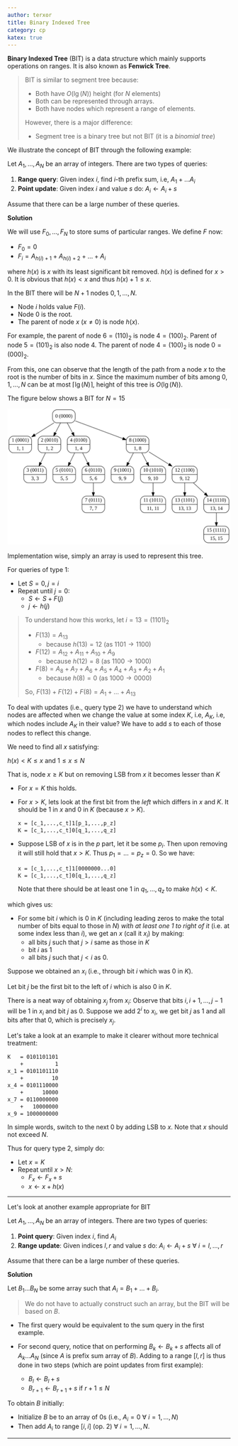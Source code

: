 ```yaml
---
author: terxor
title: Binary Indexed Tree
category: cp
katex: true
---
```


**Binary Indexed Tree** (BIT) is a data structure which mainly
supports operations on ranges. It is also known as **Fenwick Tree**.

> BIT is similar to segment tree because:
> - Both have $O(\lg(N))$ height (for $N$ elements)
> - Both can be represented through arrays.
> - Both have nodes which represent a range of elements.
>
> However, there is a major difference:
> - Segment tree is a binary tree but not BIT (it is a *binomial tree*)

We illustrate the concept of BIT through the following example:

Let $A_1, \ldots, A_N$ be an array of integers.
There are two types of queries:
1. **Range query**: Given index $i$, find $i$-th prefix sum, i.e, $A_1 + \ldots A_i$
2. **Point update**: Given index $i$ and value $s$ do: $A_i \leftarrow A_i + s$

Assume that there can be a large number of these queries.

**Solution**

We will use $F_0, \ldots, F_N$ to store sums of particular
ranges. We define $F$ now:
- $F_0 = 0$
- $F_i = A_{h(i) + 1} + A_{h(i) + 2} + \ldots + A_i$

where $h(x)$ is $x$ with its least significant bit removed.
$h(x)$ is defined for $x > 0$. It is obvious that $h(x) < x$
and thus $h(x) + 1 \le x$.

In the BIT there will be $N+1$ nodes $0,1,\ldots,N$.
- Node $i$ holds value $F(i)$.
- Node $0$ is the root.
- The parent of node $x$ ($x \neq 0$) is node $h(x)$.

For example, the parent of node
$6 = (110)_2$ is node $4 = (100)_2$. Parent of node $5 = (101)_2$ is also node $4$.
The parent of node $4 = (100)_2$ is node $0 = (000)_2$.

From this, one can observe that the length of the path from a node $x$
to the root is the number of bits in $x$. Since the maximum number of bits among
$0,1,\ldots,N$ can be at most $\lceil \lg(N) \rceil$, height of this tree
is $O(\lg(N))$.

The figure below shows a BIT for $N = 15$

![bit-tree-example](/assets/images/cp/bit-example.svg)

Implementation wise, simply an array is used to represent this tree.

For queries of type 1:
- Let $S = 0, j = i$
- Repeat until $j = 0$:
  - $S \leftarrow S + F(j)$
  - $j \leftarrow h(j)$

> To understand how this works, let $i = 13 = (1101)_2$
> - $F(13) = A_{13}$
>   - because $h(13) = 12$ (as $1101 \rightarrow 1100$)
> - $F(12) = A_{12} + A_{11} + A_{10} + A_{9}$
>   - because $h(12) = 8$ (as $1100 \rightarrow 1000$)
> - $F(8) = A_{8} + A_{7} + A_{6} + A_{5} + A_{4} + A_{3} + A_{2} + A_{1}$
>   - because $h(8) = 0$ (as $1000 \rightarrow 0000$)
>
> So, $F(13) + F(12) + F(8) = A_1 + \ldots + A_{13}$

To deal with updates (i.e., query type 2) we have to understand which nodes are affected
when we change the value at some index $K$, i.e, $A_K$, i.e, which nodes include $A_K$ in their
value? We have to add $s$ to each of those nodes to reflect this change.

We need to find all $x$ satisfying:

$h(x) < K \le x$ and $1 \le x \le N$

That is, node $x \ge K$ but on removing LSB from $x$ it becomes lesser than $K$

- For $x = K$ this holds.
- For $x > K$,
  lets look at the first bit from the *left* which differs in $x$ and $K$.
  It should be $1$ in $x$ and $0$ in $K$ (because $x > K$).

  ```
  x = [c_1,...,c_t]1[p_1,...,p_z]
  K = [c_1,...,c_t]0[q_1,...,q_z]
  ```

- Suppose LSB of $x$ is in the $p$ part, let it be some $p_i$. Then
  upon removing it will still hold that $x > K$. Thus $p_1 = \ldots = p_z = 0$.
  So we have:

  ```
  x = [c_1,...,c_t]1[0000000...0]
  K = [c_1,...,c_t]0[q_1,...,q_z]
  ```

  Note that there should be at least one $1$ in $q_1,\ldots,q_z$ to make
  $h(x) < K$.

which gives us:
- For some bit $i$ which is $0$ in $K$ (including leading zeros to make the total number
  of bits equal to those in $N$) *with at least one $1$ to right of it* (i.e. at some index less than $i$), we get an $x$ (call it $x_i$) by making:
  - all bits $j$ such that $j > i$ same as those in $K$
  - bit $i$ as $1$
  - all bits $j$ such that $j < i$ as $0$.

Suppose we obtained an $x_i$ (i.e., through bit $i$ which was $0$ in $K$).

Let bit $j$ be the first bit to the left of $i$ which is also $0$ in $K$.

There is a neat way of obtaining $x_j$ from $x_i$:
Observe that bits $i, i+1,\ldots,j-1$ will be $1$ in $x_i$ and bit $j$ as $0$.
Suppose we add $2^i$ to $x_i$, we get bit $j$ as $1$ and all bits after that $0$,
which is precisely $x_j$.


Let's take a look at an example to make it clearer without more technical treatment:
```
K   = 0101101101
    +          1
x_1 = 0101101110
    +         10
x_4 = 0101110000
    +      10000
x_7 = 0110000000
    +   10000000
x_9 = 1000000000
```

In simple words, switch to the next $0$ by adding LSB to $x$. Note that
$x$ should not exceed $N$.

Thus for query type 2, simply do:
- Let $x = K$
- Repeat until $x > N$:
  - $F_x \leftarrow F_x + s$
  - $x \leftarrow x + h(x)$

***

Let's look at another example appropriate for BIT

Let $A_1, \ldots, A_N$ be an array of integers.
There are two types of queries:
1. **Point query**: Given index $i$, find $A_i$
2. **Range update**: Given indices $l,r$ and value $s$ do: $A_i \leftarrow A_i + s$ $\forall$ $i=l,\ldots,r$

Assume that there can be a large number of these queries.

**Solution**

Let $B_1 \ldots B_N$ be some array such that $A_i = B_1 + \ldots + B_i$.

> We do not have to actually construct such an array, but the BIT will be based on $B$.

- The first query would be equivalent to the sum query in the first example.

- For second query, notice that on performing $B_k \leftarrow B_k + s$
  affects all of $A_k ...A_N$ (since $A$ is prefix sum array of $B$).
  Adding to a range $[l, r]$ is thus done in two steps (which are point updates from first example):
  - $B_l \leftarrow B_l + s$
  - $B_{r+1} \leftarrow B_{r+1} + s$ if $r+1 \le N$

To obtain $B$ initially:
- Initialize $B$ be to an array of $0$s (i.e., $A_i = 0$ $\forall$ $i=1,\ldots,N$)
- Then add $A_i$ to range $[i, i]$ (op. 2) $\forall$ $i=1,\ldots,N$.

***
